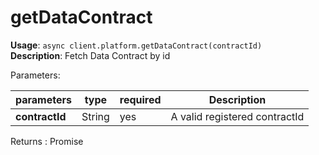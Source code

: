 # getDataContract

**Usage**: `async client.platform.getDataContract(contractId)`  
**Description**: Fetch Data Contract by id

Parameters:

| parameters     | type   | required | Description                   |
| -------------- | ------ | -------- | ----------------------------- |
| **contractId** | String | yes      | A valid registered contractId |

Returns : Promise<Buffer>